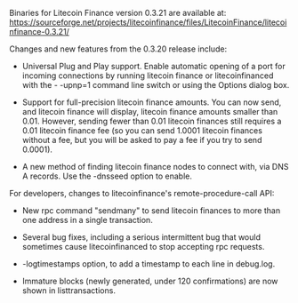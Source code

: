 Binaries for Litecoin Finance version 0.3.21 are available at:
  https://sourceforge.net/projects/litecoinfinance/files/LitecoinFinance/litecoinfinance-0.3.21/

Changes and new features from the 0.3.20 release include:

* Universal Plug and Play support.  Enable automatic opening of a port for incoming connections by running litecoin finance or litecoinfinanced with the - -upnp=1 command line switch or using the Options dialog box.

* Support for full-precision litecoin finance amounts.  You can now send, and litecoin finance will display, litecoin finance amounts smaller than 0.01.  However, sending fewer than 0.01 litecoin finances still requires a 0.01 litecoin finance fee (so you can send 1.0001 litecoin finances without a fee, but you will be asked to pay a fee if you try to send 0.0001).

* A new method of finding litecoin finance nodes to connect with, via DNS A records. Use the -dnsseed option to enable.

For developers, changes to litecoinfinance's remote-procedure-call API:

* New rpc command "sendmany" to send litecoin finances to more than one address in a single transaction.

* Several bug fixes, including a serious intermittent bug that would sometimes cause litecoinfinanced to stop accepting rpc requests. 

* -logtimestamps option, to add a timestamp to each line in debug.log.

* Immature blocks (newly generated, under 120 confirmations) are now shown in listtransactions.
